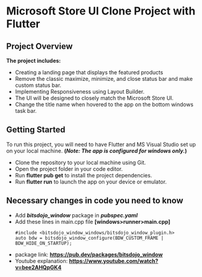 # Microsoft Store UI Clone Project with Flutter

## Project Overview

**The project includes:**

- Creating a landing page that displays the featured products
- Remove the classic maximize, minimize, and close status bar and make custom status bar.
- Implementing Responsiveness using Layout Builder.
- The UI will be designed to closely match the Microsoft Store UI.
- Change the title name when hovered to the app on the bottom windows task bar.

## Getting Started

To run this project, you will need to have Flutter and MS Visual Studio set up on your local machine.
**(_Note: The app is configured for windows only._)**

- Clone the repository to your local machine using Git.
- Open the project folder in your code editor.
- Run **flutter pub get** to install the project dependencies.
- Run **flutter run** to launch the app on your device or emulator.

## Necessary changes in code you need to know

- Add **_bitsdojo_window_** package in **_pubspec.yaml_**
- Add these lines in main.cpp file **[windows>runner>main.cpp]**
  ```
  #include <bitsdojo_window_windows/bitsdojo_window_plugin.h>
  auto bdw = bitsdojo_window_configure(BDW_CUSTOM_FRAME | BDW_HIDE_ON_STARTUP);
  ```
- package link: **https://pub.dev/packages/bitsdojo_window**
- Youtube explanation: **https://www.youtube.com/watch?v=bee2AHQpGK4**
